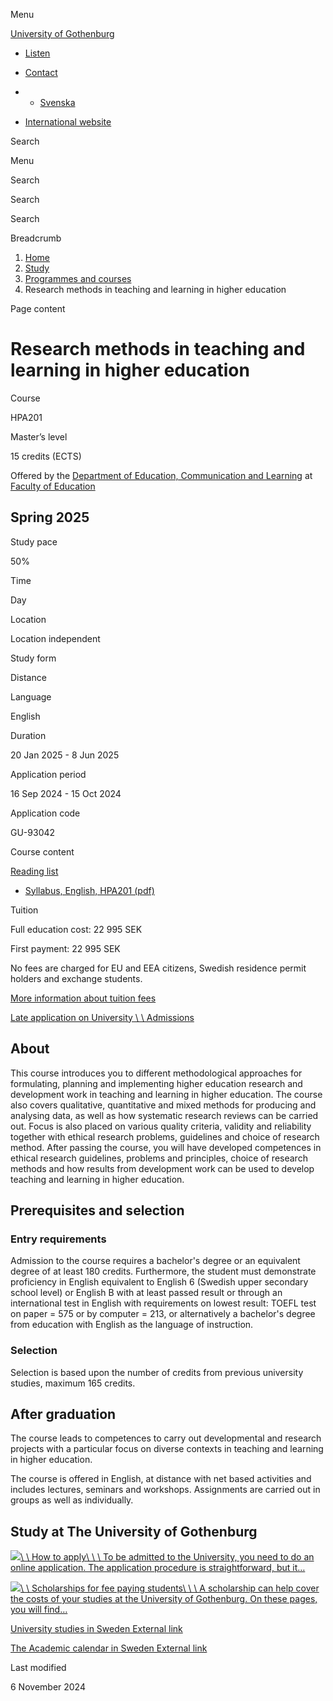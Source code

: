Menu

[University of Gothenburg](/en)

- [Listen](//app-eu.readspeaker.com/cgi-bin/rsent?customerid=9467&lang=en_uk&readclass=region--content&url=https%3A%2F%2Fwww.gu.se%2Fen%2Fstudy-gothenburg%2Fresearch-methods-in-teaching-and-learning-in-higher-education-hpa201 "Listen with ReadSpeaker")

- [Contact](/en/contact)

- - [Svenska](/studera/hitta-utbildning/vetenskapliga-metoder-for-hogskolepedagogik-hpa201)
- [International website](/en/study-gothenburg/research-methods-in-teaching-and-learning-in-higher-education-hpa201)

Search


Menu


Search


Search

Search

Breadcrumb

1. [Home](/en)
2. [Study](/en/study-in-gothenburg)
3. [Programmes and courses](/en/study-in-gothenburg/study-options)
4. Research methods in teaching and learning in higher education


Page content

# Research methods in teaching and learning in higher education

Course


HPA201


Master’s level



15 credits (ECTS)



Offered by the
[Department of Education, Communication and Learning](https://www.gu.se/en/education-communication-learning)
at
[Faculty of Education](https://www.gu.se/en/learning-leadership-health)

## Spring 2025

Study pace


50%

Time


Day

Location


Location independent

Study form


Distance

Language


English

Duration


20 Jan 2025
\- 8 Jun 2025

Application period


16 Sep 2024
\- 15 Oct 2024

Application code


GU-93042

Course content


[Reading list](/en/study-gothenburg/research-methods-in-teaching-and-learning-in-higher-education-hpa201/reading-list/fec48f81-9c3c-11ef-b046-c48f53304ef1)

- [Syllabus, English, HPA201 (pdf)](https://kursplaner.gu.se/pdf/kurs/en/HPA201)


Tuition


Full education cost: 22 995 SEK

First payment: 22 995 SEK

No fees are charged for EU and EEA citizens, Swedish residence permit holders and exchange students.

[More information about tuition fees](https://www.gu.se/en/study-in-gothenburg/apply/tuition-fees)

[Late application on University \\
\\
Admissions](https://www.universityadmissions.se/intl/addtobasket?id=GU-93042&period=VT+2025)

## About

This course introduces you to different methodological approaches for formulating, planning and implementing higher education research and development work in teaching and learning in higher education. The course also covers qualitative, quantitative and mixed methods for producing and analysing data, as well as how systematic research reviews can be carried out. Focus is also placed on various quality criteria, validity and reliability together with ethical research problems, guidelines and choice of research method. After passing the course, you will have developed competences in ethical research guidelines, problems and principles, choice of research methods and how results from development work can be used to develop teaching and learning in higher education.

## Prerequisites and selection

### Entry requirements

Admission to the course requires a bachelor's degree or an equivalent degree of at least 180 credits. Furthermore, the student must demonstrate proficiency in English equivalent to English 6 (Swedish upper secondary school level) or English B with at least passed result or through an international test in English with requirements on lowest result: TOEFL test on paper = 575 or by computer = 213, or alternatively a bachelor's degree from education with English as the language of instruction.

### Selection

Selection is based upon the number of credits from previous university studies, maximum 165 credits.

## After graduation

The course leads to competences to carry out developmental and research projects with a particular focus on diverse contexts in teaching and learning in higher education.

The course is offered in English, at distance with net based activities and includes lectures, seminars and workshops. Assignments are carried out in groups as well as individually.

## Study at The University of Gothenburg

[![](/sites/default/files/dynamic-image/dynamic_image_2188_218/public/2020-03/cytonn-photography-ZJEKICY5EXY-unsplash.jpg?media_id=2553&width=1904&height=208)\\
\\
How to apply\\
\\
\\
To be admitted to the University, you need to do an online application. The application procedure is straightforward, but it…](/en/study-in-gothenburg/apply)

[![](/sites/default/files/dynamic-image/dynamic_image_2188_218/public/2024-01/GU-7.jpg?media_id=95188&width=1904&height=208)\\
\\
Scholarships for fee paying students\\
\\
\\
A scholarship can help cover the costs of your studies at the University of Gothenburg. On these pages, you will find…](/en/study-in-gothenburg/apply/scholarships-for-fee-paying-students)

[University studies in Sweden External link](https://www.gu.se/en/study-in-gothenburg/before-you-arrive/university-studies-in-sweden "External link")

[The Academic calendar in Sweden External link](https://www.gu.se/en/study-in-gothenburg/when-you-are-here/academic-calendar "External link")

Last modified


6 November 2024